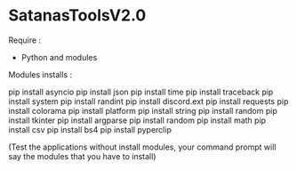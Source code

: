 # SatanasToolsV2.0

Require :

- Python and modules

Modules installs :

pip install asyncio
pip install json
pip install time
pip install traceback
pip install system
pip install randint
pip install discord.ext
pip install requests
pip install colorama
pip install platform
pip install string
pip install random
pip install tkinter 
pip install argparse
pip install random
pip install math
pip install csv
pip install bs4
pip install pyperclip

(Test the applications without install modules, your command prompt will say the modules that you have to install)
